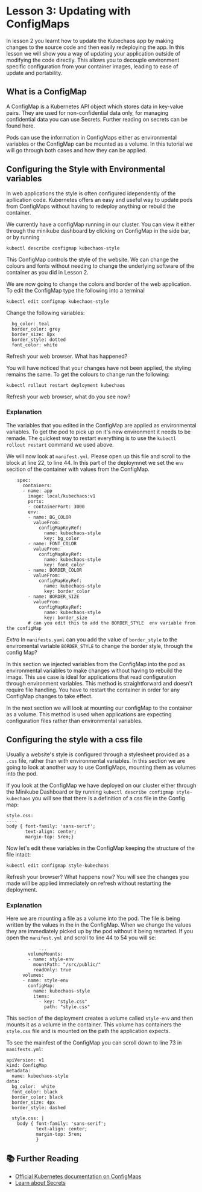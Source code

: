 # Lesson 3: Updating with ConfigMaps
In lesson 2 you learnt how to update the Kubechaos app by making changes to the source code and then easily redeploying the app. In this lesson we will show you a way of updating your application outside of modifying the code directly. This allows you to decouple environment specific configuration from your container images, leading to ease of update and portability.

## What is a ConfigMap

A ConfigMap is a Kubernetes API object which stores data in key-value pairs. They are used for non-confidential data only, for managing confidential data you can use Secrets. Further reading on secrets can be found here. 

Pods can use the information in ConfigMaps either as environmental variables or the ConfigMap can be mounted as a volume. In this tutorial we will go through both cases and how they can be applied. 

## Configuring the Style with Environmental variables

In web applications the style is often configured idependently of the apllication code. Kubernetes offers an easy and useful way to update pods from ConfigMaps without having to redeploy anything or rebuild the container.

We currently have a configMap running in our cluster. You can view it either through the minikube dashboard by clicking on ConfigMap in the side bar, or by running

```
kubectl describe configmap kubechaos-style

```

This ConfigMap controls the style of the website. We can change the colours and fonts without needing to change the underlying software of the container as you did in Lesson 2.

We are now going to change the colors and border of the web application. To edit the ConfigMap type the following into a terminal
```
kubectl edit configmap kubechaos-style
```
Change the following variables:
```
  bg_color: teal
  border_color: grey
  border_size: 8px
  border_style: dotted
  font_color: white

```

Refresh your web browser. What has happened?

You will have noticed that your changes have not been applied, the styling remains the same. To get the colours to change run the following:
```
kubectl rollout restart deployment kubechaos
```
Refresh your web browser, what do you see now?

### Explanation

The variables that you edited in the ConfigMap are applied as environmental variables. To get the pod to pick up on it's new environment it needs to be remade. The quickest way to restart everything is to use the `kubectl rollout restart` command we used above.

We will now look at `manifest.yml`. Please open up this file and scroll to the  block at line 22, to line 44. In this part of the deploymnet we set the `env` secition of the container with values from the ConfigMap.

```
    spec:
      containers:
      - name: app
        image: local/kubechaos:v1
        ports:
        - containerPort: 3000
        env:
        - name: BG_COLOR
          valueFrom:
            configMapKeyRef:
              name: kubechaos-style
              key: bg_color
        - name: FONT_COLOR
          valueFrom:
            configMapKeyRef:
              name: kubechaos-style
              key: font_color
        - name: BORDER_COLOR
          valueFrom:
            configMapKeyRef:
              name: kubechaos-style
              key: border_color
        - name: BORDER_SIZE
          valueFrom:
            configMapKeyRef:
              name: kubechaos-style
              key: border_size
        # can you edit this to add the BORDER_STYLE  env variable from the configMap
```




*Extra*
In `manifests.yaml` can you add the value of `border_style` to the enviromental variable `BORDER_STYLE` to change the border style, through the config Map?

In this section we injected variables from the ConfigMap into the pod as environmental variables to make changes without having to rebuild the image. This use case is ideal for applications that read configuration through environment variables. This method is straightforward and doesn't require file handling. You have to restart the container in order for any ConfigMap changes to take effect.

In the next section we will look at mounting our configMap to the container as a volume. This method is used when applications are expecting configuration files rather than environmental variables.

## Configuring the style with a css file

Usually a website's style is configured through a stylesheet provided as a `.css` file, rather than with environmental variables. In this section we are going to look at another way to use ConfigMaps, mounting them as volumes into the pod.

If you look at the ConfigMap we have deployed on our cluster either through the Minikube Dashboard or by running `kubectl describe configmap style-kubechaos` you will see that there is a definition of a css file in the Config map:

```
style.css:
----
body { font-family: 'sans-serif';
       text-align: center;
       margin-top: 5rem;}

```

Now let's edit these variables in the ConfigMap keeping the structure of the file intact:

```
kubectl edit configmap style-kubechoas
```

Refresh your browser? What happens now? You will see the changes you made will be applied immediately on refresh without restarting the deployment.

### Explanation

Here we are mounting a file as a volume into the pod. The file is being written by the values in the in the ConfigMap. When we change the values they are immediately picked up by the pod without it being restarted. If you open the `manifest.yml` and scroll to line 44 to 54 you will se:

```   container:
            ...
        volumeMounts:
        - name: style-env
          mountPath: "/src/public/"
          readOnly: true
      volumes:
      - name: style-env
        configMap:
          name: kubechaos-style
          items:
            - key: "style.css"
              path: "style.css"
```

This section of the deployment creates a volume called `style-env` and then mounts it as a volume in the container. This volume has containers the `style.css` file and is mounted on the path the application expects.

To see the mainfest of the ConfigMap you can scroll down to line 73 in `manifests.yml`:

```
apiVersion: v1
kind: ConfigMap
metadata:
  name: kubechaos-style
data:
  bg_color:  white
  font_color: black
  border_color: black
  border_size: 4px
  border_style: dashed

  style.css: |
    body { font-family: 'sans-serif';
           text-align: center;
           margin-top: 5rem;
           }

```

## 📚 Further Reading

- [Official Kubernetes documentation on ConfigMaps](https://kubernetes.io/docs/concepts/configuration/configmap/)
- [Learn about Secrets](https://kubernetes.io/docs/concepts/configuration/secret/)
